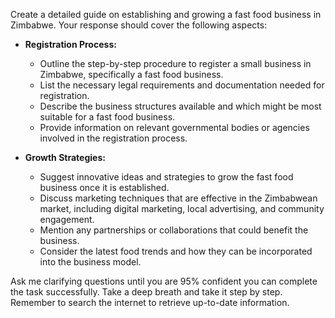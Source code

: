 Create a detailed guide on establishing and growing a fast food business in Zimbabwe. Your response should cover the following aspects:

- **Registration Process:**
  - Outline the step-by-step procedure to register a small business in Zimbabwe, specifically a fast food business.
  - List the necessary legal requirements and documentation needed for registration.
  - Describe the business structures available and which might be most suitable for a fast food business.
  - Provide information on relevant governmental bodies or agencies involved in the registration process.

- **Growth Strategies:**
  - Suggest innovative ideas and strategies to grow the fast food business once it is established.
  - Discuss marketing techniques that are effective in the Zimbabwean market, including digital marketing, local advertising, and community engagement.
  - Mention any partnerships or collaborations that could benefit the business.
  - Consider the latest food trends and how they can be incorporated into the business model.

Ask me clarifying questions until you are 95% confident you can complete the task successfully. Take a deep breath and take it step by step. Remember to search the internet to retrieve up-to-date information.